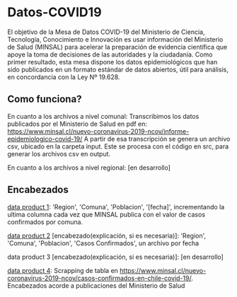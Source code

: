 # Datos-COVID19
El objetivo de la Mesa de Datos COVID-19 del Ministerio de Ciencia, Tecnología, Conocimiento e Innovación es usar información del Ministerio de Salud (MINSAL) para acelerar la preparación de evidencia científica que apoye la toma de decisiones de las autoridades y la ciudadanía. Como primer resultado, esta mesa dispone los datos epidemiológicos que han sido publicados en un formato estándar de datos abiertos, útil para análisis, en concordancia con la Ley Nº 19.628. 

## Como funciona?
En cuanto a los archivos a nivel comunal: Transcribimos los datos publicados por el Ministerio de Salud en pdf en:
https://www.minsal.cl/nuevo-coronavirus-2019-ncov/informe-epidemiologico-covid-19/
A partir de esa transcripción se genera un archivo csv, ubicado en la carpeta input.
Este se procesa con el código en src, para generar los archivos csv en output.

En cuanto a los archivos a nivel regional: [en desarrollo]

## Encabezados
[data product 1](output/producto1): 'Region', 'Comuna', 'Poblacion', '[fecha]', incrementando la ultima columna cada vez que MINSAL publica con el valor de casos confirmados por comuna. 

[data product 2](output/producto2) [encabezado(explicación, si es necesaria)]: 'Region', 'Comuna', 'Poblacion', 'Casos Confirmados', un archivo por fecha

data product 3 [encabezado(explicación, si es necesaria)]: [en desarrollo]

[data product 4](output/producto4): Scrapping de tabla en https://www.minsal.cl/nuevo-coronavirus-2019-ncov/casos-confirmados-en-chile-covid-19/. Encabezados acorde a publicaciones del Ministerio de Salud

